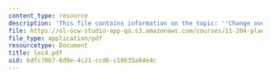 ```yaml
---
content_type: resource
description: 'This file contains information on the topic: ''Change over Time''.'
file: https://ol-ocw-studio-app-qa.s3.amazonaws.com/courses/11-204-planning-communications-and-digital-media-fall-2004/6dfc70b76d9e4c21ccd6c18635a84e4c_lec4.pdf
file_type: application/pdf
resourcetype: Document
title: lec4.pdf
uid: 6dfc70b7-6d9e-4c21-ccd6-c18635a84e4c
---
```


